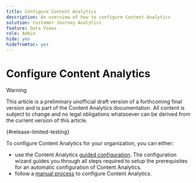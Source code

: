 ```yaml
---
title: Configure Content Analytics
description: An overview of how to configure Content Analytics
solution: Customer Journey Analytics
feature: Data Views
role: Admin
hide: yes
hidefromtoc: yes
---
```

# Configure Content Analytics

>[!WARNING]
>
>This article is a preliminary unofficial draft version of a forthcoming final version and is part of the Content Analytics documentation. All content is subject to change and no legal obligations whatsoever can be derived from the current version of this article.  
>

{#release-limited-testing}

To configure Content Analytics for your organization, you can either:

* use the Content Analytics [guided configuration](guided.md). The configuration wizard guides you through all steps required to setup the prerequisites for an automatic configuration of Content Analytics.
* follow a [manual process](manual.md) to configure Content Analytics.

